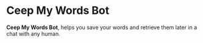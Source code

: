 # Ceep My Words Bot
**Ceep My Words Bot**, helps you save your words and retrieve them later in a chat with any human.
